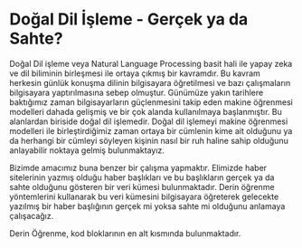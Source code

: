 # Doğal Dil İşleme - Gerçek ya da Sahte?
Doğal Dil işleme veya Natural Language Processing basit hali ile yapay zeka ve dil biliminin birleşmesi ile ortaya çıkmış bir kavramdır. Bu kavram herkesin günlük konuşma dilinin bilgisayara öğretilmesi ve bazı çalışmaların bilgisayara yaptırılmasına sebep olmuştur. Günümüze yakın tarihlere baktığımız zaman bilgisayarların güçlenmesini takip eden makine öğrenmesi modelleri dahada gelişmiş ve bir çok alanda kullanılmaya başlanmıştır. Bu alanlardan biriside doğal dil işlemedir. Doğal dil işlemeyi makine öğrenmesi modelleri ile birleştirdiğimiz zaman ortaya bir cümlenin kime ait olduğunu ya da herhangi bir cümleyi söyleyen  kişinin nasıl bir ruh haline sahip olduğunu anlayabilir noktaya gelmiş bulunmaktayız.

Bizimde amacımız buna benzer bir çalışma yapmaktır. Elimizde haber sitelerinin yazmış olduğu haber başlıkları ve bu başlıkların gerçek ya da sahte olduğunu gösteren bir veri kümesi bulunmaktadır. Derin öğrenme yöntemlerini kullanarak bu veri kümesini bilgisayara öğreterek gelecekte yazılmış bir haber başlığının gerçek mi yoksa sahte mi olduğunu anlamaya çalışacağız.

Derin Öğrenme, kod bloklarının en alt kısmında bulunmaktadır.
